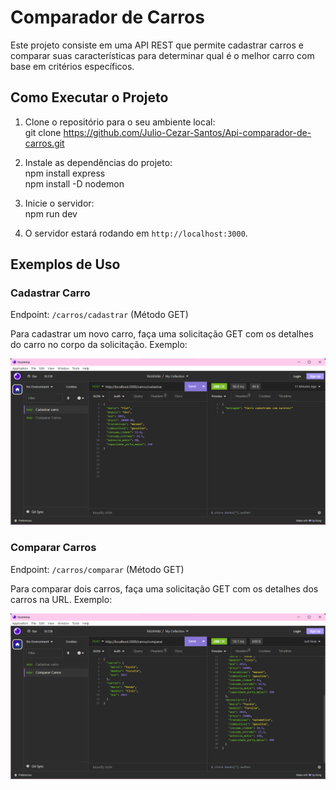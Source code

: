 # Comparador de Carros

Este projeto consiste em uma API REST que permite cadastrar carros e comparar suas características para determinar qual é o melhor carro com base em critérios específicos.

## Como Executar o Projeto

1. Clone o repositório para o seu ambiente local: <br> git clone https://github.com/Julio-Cezar-Santos/Api-comparador-de-carros.git

2. Instale as dependências do projeto:<br> npm install express <br> npm install -D nodemon

3. Inicie o servidor: <br> npm run dev
4. O servidor estará rodando em `http://localhost:3000`.

## Exemplos de Uso

### Cadastrar Carro

Endpoint: `/carros/cadastrar` (Método GET)

Para cadastrar um novo carro, faça uma solicitação GET com os detalhes do carro no corpo da solicitação. Exemplo:

![Exemplo de Cadastro](https://github.com/Julio-Cezar-Santos/Api-comparador-de-carros/blob/main/screenshots/Captura%20de%20tela%202023-08-29%20170340.png)

### Comparar Carros

Endpoint: `/carros/comparar` (Método GET)

Para comparar dois carros, faça uma solicitação GET com os detalhes dos carros na URL. Exemplo:

![Exemplo de Comparação](https://github.com/Julio-Cezar-Santos/Api-comparador-de-carros/blob/main/screenshots/Captura%20de%20tela%202023-08-29%20170357.png)

 


